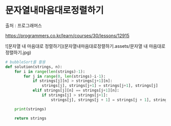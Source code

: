 # 문자열내마음대로정렬하기

출처 : 프로그래머스

https://programmers.co.kr/learn/courses/30/lessons/12915

![문자열 내 마음대로 정렬하기](문자열내마음대로정렬하기.assets/문자열 내 마음대로 정렬하기.jpg)

```python
# bubbleSort를 활용
def solution(strings, n):
    for i in range(len(strings)-1):
        for j in range(0, len(strings)-i-1):
            if strings[j][n] > strings[j+1][n]:
                strings[j], strings[j+1] = strings[j+1], strings[j]
            elif strings[j][n] == strings[j+1][n]:
                if strings[j] > strings[j+1]:
                    strings[j], strings[j + 1] = strings[j + 1], strings[j]

    print(strings)

    return strings

```

